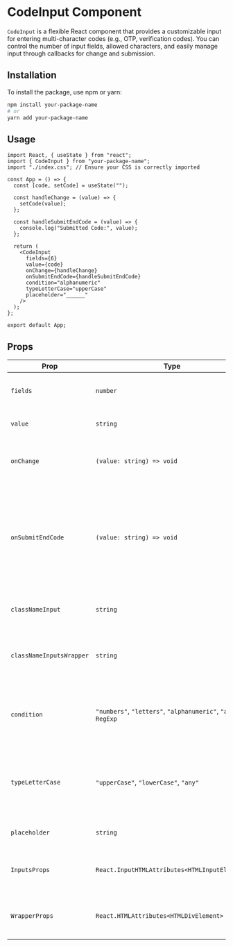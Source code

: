 # CodeInput Component

`CodeInput` is a flexible React component that provides a customizable input for entering multi-character codes (e.g., OTP, verification codes). You can control the number of input fields, allowed characters, and easily manage input through callbacks for change and submission.

## Installation

To install the package, use npm or yarn:

```bash
npm install your-package-name
# or
yarn add your-package-name
```

## Usage
```tsx
import React, { useState } from "react";
import { CodeInput } from "your-package-name";
import "./index.css"; // Ensure your CSS is correctly imported

const App = () => {
  const [code, setCode] = useState("");

  const handleChange = (value) => {
    setCode(value);
  };

  const handleSubmitEndCode = (value) => {
    console.log("Submitted Code:", value);
  };

  return (
    <CodeInput
      fields={6}
      value={code}
      onChange={handleChange}
      onSubmitEndCode={handleSubmitEndCode}
      condition="alphanumeric"
      typeLetterCase="upperCase"
      placeholder="______"
    />
  );
};

export default App;
```

## Props

| Prop                    | Type                                                       | Default       | Description                                                                                                           |
|-------------------------|------------------------------------------------------------|---------------|-----------------------------------------------------------------------------------------------------------------------|
| `fields`                | `number`                                                   | Required      | Number of input fields (length of the code).                                                                          |
| `value`                 | `string`                                                   | Required      | The current value of the input.                                                                                       |
| `onChange`              | `(value: string) => void`                                  | Required      | Callback for when the input value changes.                                                                            |
| `onSubmitEndCode`       | `(value: string) => void`                                  | Optional      | Callback triggered when the when the last character is entered, provided that all fields are also entered                           |
| `classNameInput`        | `string`                                                   | `""`          | Custom class name for each input field.                                                                               |
| `classNameInputsWrapper`| `string`                                                   | `""`          | Custom class name for the input wrapper div.                                                                          |
| `condition`             | `"numbers"`, `"letters"`, `"alphanumeric"`, `"any"`, `RegExp` | `"any"`        | Condition that defines what type of characters are allowed.                                                           |
| `typeLetterCase`        | `"upperCase"`, `"lowerCase"`, `"any"`                      | `"any"`       | Specifies whether the input should be in uppercase or lowercase.                                                      |
| `placeholder`           | `string`                                                   | `""`          | Placeholder to show in the inputs.                                                                                    |
| `InputsProps`           | `React.InputHTMLAttributes<HTMLInputElement>`              | `{}`          | Additional props to pass to each input element.                                                                       |
| `WrapperProps`          | `React.HTMLAttributes<HTMLDivElement>`                     | `{}`          | Additional props to pass to the wrapper element.                                                                      |
